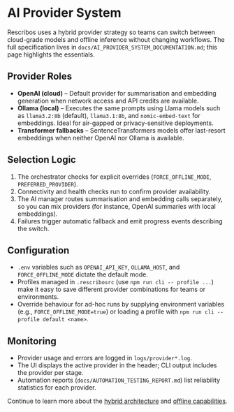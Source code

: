 # AI Provider System

Rescribos uses a hybrid provider strategy so teams can switch between cloud-grade models and offline inference without changing workflows. The full specification lives in `docs/AI_PROVIDER_SYSTEM_DOCUMENTATION.md`; this page highlights the essentials.

## Provider Roles

- **OpenAI (cloud)** – Default provider for summarisation and embedding generation when network access and API credits are available.
- **Ollama (local)** – Executes the same prompts using Llama models such as `llama3.2:8b` (default), `llama3.1:8b`, and `nomic-embed-text` for embeddings. Ideal for air-gapped or privacy-sensitive deployments.
- **Transformer fallbacks** – SentenceTransformers models offer last-resort embeddings when neither OpenAI nor Ollama is available.

## Selection Logic

1. The orchestrator checks for explicit overrides (`FORCE_OFFLINE_MODE`, `PREFERRED_PROVIDER`).
2. Connectivity and health checks run to confirm provider availability.
3. The AI manager routes summarisation and embedding calls separately, so you can mix providers (for instance, OpenAI summaries with local embeddings).
4. Failures trigger automatic fallback and emit progress events describing the switch.

## Configuration

- `.env` variables such as `OPENAI_API_KEY`, `OLLAMA_HOST`, and `FORCE_OFFLINE_MODE` dictate the default mode.
- Profiles managed in `.rescribosrc` (use `npm run cli -- profile ...`) make it easy to save different provider combinations for teams or environments.
- Override behaviour for ad-hoc runs by supplying environment variables (e.g., `FORCE_OFFLINE_MODE=true`) or loading a profile with `npm run cli -- profile default <name>`.

## Monitoring

- Provider usage and errors are logged in `logs/provider*.log`.
- The UI displays the active provider in the header; CLI output includes the provider per stage.
- Automation reports (`docs/AUTOMATION_TESTING_REPORT.md`) list reliability statistics for each provider.

Continue to learn more about the [hybrid architecture](hybrid-architecture.md) and [offline capabilities](offline-capabilities.md).
